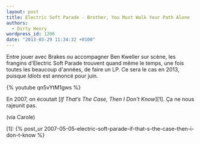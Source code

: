 ```yaml
---
layout: post
title: Electric Soft Parade - Brother, You Must Walk Your Path Alone
authors:
  - Dirty Henry
wordpress_id: 1206
date: "2013-03-29 11:34:32 +0100"
---
```


Entre jouer avec Brakes ou accompagner Ben Kweller sur scène, les frangins
d'Electric Soft Parade trouvent quand même le temps, une fois toutes les
beaucoup d'années, de faire un LP. Ce sera le cas en 2013, puisque _Idiots_ est
annoncé pour juin.

{% youtube qn5vYtM1gws %}

En 2007, on écoutait [_If That’s The Case, Then I Don’t Know_][1]. Ça ne nous
rajeunit pas.

(via Carole)

[1]:
{% post_ur 2007-05-05-electric-soft-parade-if-that-s-the-case-then-i-don-t-know %}
